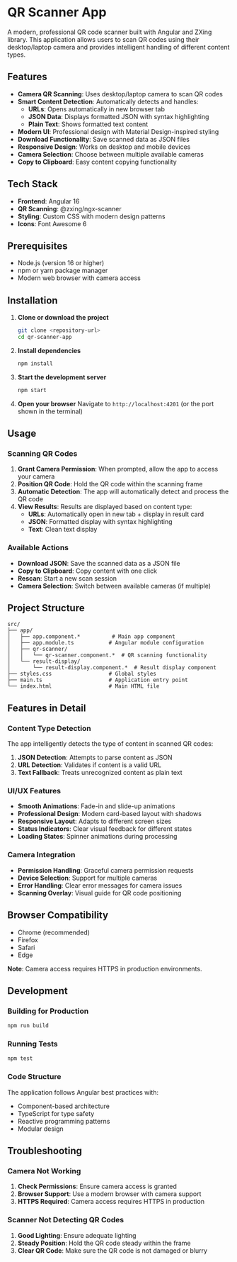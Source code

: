 # QR Scanner App

A modern, professional QR code scanner built with Angular and ZXing library. This application allows users to scan QR codes using their desktop/laptop camera and provides intelligent handling of different content types.

## Features

- **Camera QR Scanning**: Uses desktop/laptop camera to scan QR codes
- **Smart Content Detection**: Automatically detects and handles:
  - **URLs**: Opens automatically in new browser tab
  - **JSON Data**: Displays formatted JSON with syntax highlighting
  - **Plain Text**: Shows formatted text content
- **Modern UI**: Professional design with Material Design-inspired styling
- **Download Functionality**: Save scanned data as JSON files
- **Responsive Design**: Works on desktop and mobile devices
- **Camera Selection**: Choose between multiple available cameras
- **Copy to Clipboard**: Easy content copying functionality

## Tech Stack

- **Frontend**: Angular 16
- **QR Scanning**: @zxing/ngx-scanner
- **Styling**: Custom CSS with modern design patterns
- **Icons**: Font Awesome 6

## Prerequisites

- Node.js (version 16 or higher)
- npm or yarn package manager
- Modern web browser with camera access

## Installation

1. **Clone or download the project**
   ```bash
   git clone <repository-url>
   cd qr-scanner-app
   ```

2. **Install dependencies**
   ```bash
   npm install
   ```

3. **Start the development server**
   ```bash
   npm start
   ```

4. **Open your browser**
   Navigate to `http://localhost:4201` (or the port shown in the terminal)

## Usage

### Scanning QR Codes

1. **Grant Camera Permission**: When prompted, allow the app to access your camera
2. **Position QR Code**: Hold the QR code within the scanning frame
3. **Automatic Detection**: The app will automatically detect and process the QR code
4. **View Results**: Results are displayed based on content type:
   - **URLs**: Automatically open in new tab + display in result card
   - **JSON**: Formatted display with syntax highlighting
   - **Text**: Clean text display

### Available Actions

- **Download JSON**: Save the scanned data as a JSON file
- **Copy to Clipboard**: Copy content with one click
- **Rescan**: Start a new scan session
- **Camera Selection**: Switch between available cameras (if multiple)

## Project Structure

```
src/
├── app/
│   ├── app.component.*          # Main app component
│   ├── app.module.ts           # Angular module configuration
│   ├── qr-scanner/
│   │   └── qr-scanner.component.*  # QR scanning functionality
│   └── result-display/
│       └── result-display.component.*  # Result display component
├── styles.css                  # Global styles
├── main.ts                     # Application entry point
└── index.html                  # Main HTML file
```

## Features in Detail

### Content Type Detection

The app intelligently detects the type of content in scanned QR codes:

1. **JSON Detection**: Attempts to parse content as JSON
2. **URL Detection**: Validates if content is a valid URL
3. **Text Fallback**: Treats unrecognized content as plain text

### UI/UX Features

- **Smooth Animations**: Fade-in and slide-up animations
- **Professional Design**: Modern card-based layout with shadows
- **Responsive Layout**: Adapts to different screen sizes
- **Status Indicators**: Clear visual feedback for different states
- **Loading States**: Spinner animations during processing

### Camera Integration

- **Permission Handling**: Graceful camera permission requests
- **Device Selection**: Support for multiple cameras
- **Error Handling**: Clear error messages for camera issues
- **Scanning Overlay**: Visual guide for QR code positioning

## Browser Compatibility

- Chrome (recommended)
- Firefox
- Safari
- Edge

**Note**: Camera access requires HTTPS in production environments.

## Development

### Building for Production

```bash
npm run build
```

### Running Tests

```bash
npm test
```

### Code Structure

The application follows Angular best practices with:
- Component-based architecture
- TypeScript for type safety
- Reactive programming patterns
- Modular design

## Troubleshooting

### Camera Not Working

1. **Check Permissions**: Ensure camera access is granted
2. **Browser Support**: Use a modern browser with camera support
3. **HTTPS Required**: Camera access requires HTTPS in production

### Scanner Not Detecting QR Codes

1. **Good Lighting**: Ensure adequate lighting
2. **Steady Position**: Hold the QR code steady within the frame
3. **Clear QR Code**: Make sure the QR code is not damaged or blurry


